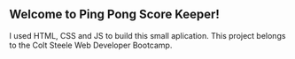 ## Welcome to Ping Pong Score Keeper!


I used HTML, CSS and JS to build this small aplication. This project belongs to the Colt Steele Web Developer Bootcamp.
